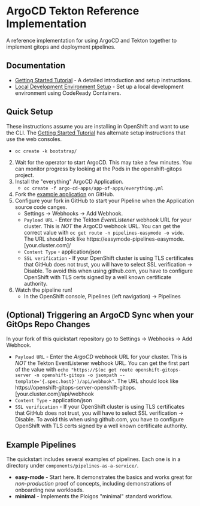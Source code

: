 # ArgoCD Tekton Reference Implementation

A reference implementation for using ArgoCD and Tekton together to implement gitops and deployment pipelines.

## Documentation
* [Getting Started Tutorial](https://ploigos.github.io/argocd-tekton-reference/) - A detailed introduction and setup instructions.
* [Local Development Environment Setup](https://github.com/ploigos/argocd-tekton-reference/blob/main/docs/Local_Dev_Environment.md) - Set up a local development environment using CodeReady Containers.

## Quick Setup
These instructions assume you are installing in OpenShift and want to use the CLI. The [Getting Started Tutorial](https://ploigos.github.io/argocd-tekton-reference/) has alternate setup instructions that use the web consoles.
   * `oc create -k bootstrap/`
2. Wait for the operator to start ArgoCD. This may take a few minutes. You can monitor progress by looking at the Pods in the openshift-gitops project.
3. Install the "everything" ArgoCD Application.
   * `oc create -f argo-cd-apps/app-of-apps/everything.yml`
4. Fork the [example application](https://github.com/ploigos-reference-apps/pipelines-vote-api) on GitHub.
5. Configure your fork in  GitHub to start your Pipeline when the Application source code canges.
   * Settings -> Webhooks -> Add Webhook.
   * `Payload URL` - Enter the Tekton *EventListener* webhook URL for your cluster. This is *NOT* the ArgoCD webhook URL. You can get the correct value with `oc get route -n pipelines-easymode -o wide`. The URL should look like https://easymode-pipelines-easymode.[your.cluster.com]/
   * `Content Type` - application/json
   * `SSL verification` - If your OpenShift cluster is using TLS certificates that GitHub does not trust, you will have to select SSL verification -> Disable. To avoid this when using github.com, you have to configure OpenShift with TLS certs signed by a well known certificate authority.
6. Watch the pipeline run!
   * In the OpenShift console, Pipelines (left navigation) -> Pipelines 

## (Optional) Triggering an ArgoCD Sync when your GitOps Repo Changes
In your fork of this quickstart repository go to Settings -> Webhooks -> Add Webhook.
* `Payload URL` - Enter the *ArgoCD* webhook URL for your cluster. This is *NOT* the Tekton EventListener webhook URL. You can get the first part of the value with `echo "https://$(oc get route openshift-gitops-server -n openshift-gitops -o jsonpath --template='{.spec.host}')/api/webhook"`. The URL should look like https://openshift-gitops-server-openshift-gitops.[your.cluster.com]/api/webhook
* `Content Type` - application/json
* `SSL verification` - If your OpenShift cluster is using TLS certificates that GitHub does not trust, you will have to select SSL verification -> Disable. To avoid this when using github.com, you have to configure OpenShift with TLS certs signed by a well known certificate authority.

## Example Pipelines
The quickstart includes several examples of pipelines.
Each one is in a directory under `components/pipelines-as-a-service/`.

* **easy-mode** - Start here. It demonstrates the basics and works great for *non-production* proof of concepts, including demonstrations of onboarding new workloads.
* **minimal** - Implements the Ploigos "minimal" standard workflow.

